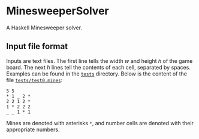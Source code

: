 # MinesweeperSolver

A Haskell Minesweeper solver.

## Input file format

Inputs are text files. The first line tells the width *w* and height *h* of the game board. The next *h* lines tell the contents of each cell, separated by spaces. Examples can be found in the [`tests`](./tests/) directory. Below is the content of the file [`tests/test0.mines`](./tests/test0.mines):

```
5 5
* 1 _ 2 *
2 2 1 2 *
1 * 2 2 2
_ _ 1 * 1
```

Mines are denoted with asterisks `*`, and number cells are denoted with their appropriate numbers.
